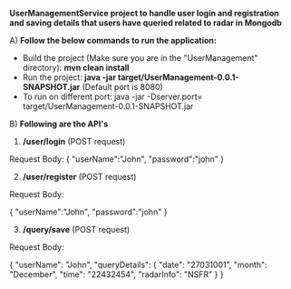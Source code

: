 **UserManagementService project to handle user login and registration and saving details that users have queried related to radar in Mongodb**



A) **Follow the below commands to run the application:**
  - Build the project (Make sure you are in the "UserManagement" directory): **mvn clean install**
  - Run the project: **java -jar target/UserManagement-0.0.1-SNAPSHOT.jar** (Default port is 8080)
  - To run on different port: java -jar -Dserver.port=<PORT> target/UserManagement-0.0.1-SNAPSHOT.jar
  
  
B) **Following are the API's**
  
   1. **/user/login** (POST request)

   Request Body:
   {
      "userName":"John",
      "password":"john"
   }

   2. **/user/register** (POST request)

   Request Body:
  
   {
      "userName":"John",
      "password":"john"
   }

  3. **/query/save** (POST request)
  
  Request Body:
  
  {
    "userName": "John",
    "queryDetails": {
        "date": "27031001",
        "month": "December",
        "time": "22432454",
        "radarInfo": "NSFR"
    }
  }

